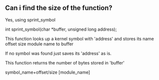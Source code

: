 Can i find the size of the function?
----------------------------------------

Yes, using sprint_symbol

int sprint_symbol(char *buffer, unsigned long address);

This function looks up a kernel symbol with 'address' and stores its 
	name
	offset
	size
	module name to
buffer

If no symbol was found just saves its 'address' as is.

This function returns the number of bytes stored in 'buffer'

symbol_name+offset/size [module_name]

